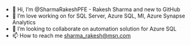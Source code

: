 - 👋 Hi, I’m @SharmaRakeshPFE - Rakesh Sharma and new to GitHub
- 👀 I’m love working on for SQL Server, Azure SQL, MI, Azure Synapse Analytics
- 💞️ I’m looking to collaborate on automation solution for Azure SQL 
- 📫 How to reach me sharma_rakesh@msn.com

